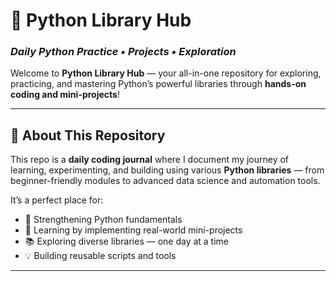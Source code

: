 # 🐍 Python Library Hub  
### _Daily Python Practice • Projects • Exploration_

Welcome to **Python Library Hub** — your all-in-one repository for exploring, practicing, and mastering Python’s powerful libraries through **hands-on coding and mini-projects**!  

---

## 🚀 About This Repository

This repo is a **daily coding journal** where I document my journey of learning, experimenting, and building using various **Python libraries** — from beginner-friendly modules to advanced data science and automation tools.

It’s a perfect place for:  
- 🧠 Strengthening Python fundamentals  
- 🧩 Learning by implementing real-world mini-projects  
- 📚 Exploring diverse libraries — one day at a time  
- 💡 Building reusable scripts and tools  

---
